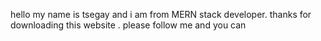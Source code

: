 hello my name is tsegay and i am from MERN stack developer. thanks for downloading this website . please follow me and you can 

